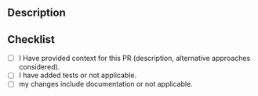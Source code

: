 ## Description


## Checklist

- [ ] I Have provided context for this PR (description, alternative approaches considered).
- [ ] I have added tests or not applicable.
- [ ] my changes include documentation or not applicable.
